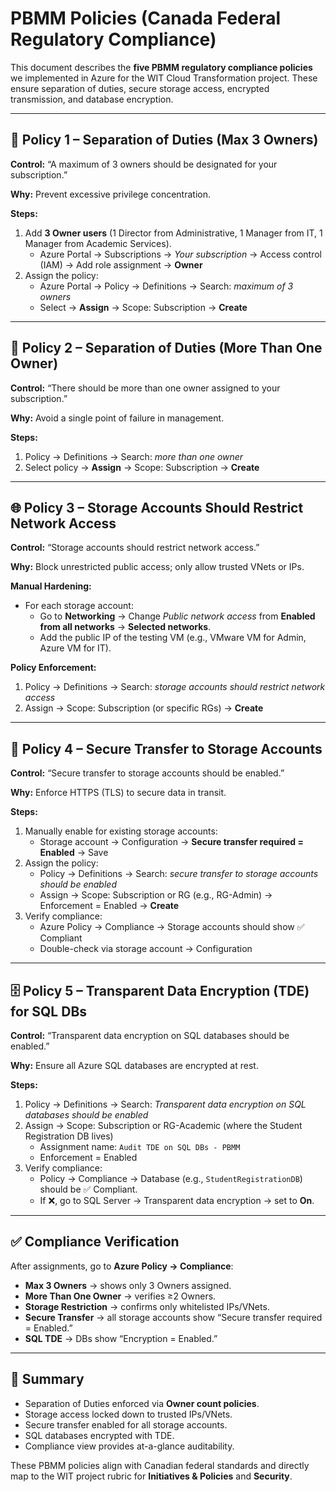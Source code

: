 # PBMM Policies (Canada Federal Regulatory Compliance)

This document describes the **five PBMM regulatory compliance policies** we implemented in Azure for the WIT Cloud Transformation project. These ensure separation of duties, secure storage access, encrypted transmission, and database encryption.

---

## 🔑 Policy 1 – Separation of Duties (Max 3 Owners)

**Control:** “A maximum of 3 owners should be designated for your subscription.”

**Why:** Prevent excessive privilege concentration.

**Steps:**
1. Add **3 Owner users** (1 Director from Administrative, 1 Manager from IT, 1 Manager from Academic Services).  
   - Azure Portal → Subscriptions → *Your subscription* → Access control (IAM) → Add role assignment → **Owner**
2. Assign the policy:  
   - Azure Portal → Policy → Definitions → Search: *maximum of 3 owners*  
   - Select → **Assign** → Scope: Subscription → **Create**

---

## 🔑 Policy 2 – Separation of Duties (More Than One Owner)

**Control:** “There should be more than one owner assigned to your subscription.”

**Why:** Avoid a single point of failure in management.

**Steps:**
1. Policy → Definitions → Search: *more than one owner*  
2. Select policy → **Assign** → Scope: Subscription → **Create**

---

## 🌐 Policy 3 – Storage Accounts Should Restrict Network Access

**Control:** “Storage accounts should restrict network access.”

**Why:** Block unrestricted public access; only allow trusted VNets or IPs.

**Manual Hardening:**
- For each storage account:  
  - Go to **Networking** → Change *Public network access* from **Enabled from all networks** → **Selected networks**.  
  - Add the public IP of the testing VM (e.g., VMware VM for Admin, Azure VM for IT).

**Policy Enforcement:**
1. Policy → Definitions → Search: *storage accounts should restrict network access*  
2. Assign → Scope: Subscription (or specific RGs) → **Create**

---

## 🔐 Policy 4 – Secure Transfer to Storage Accounts

**Control:** “Secure transfer to storage accounts should be enabled.”

**Why:** Enforce HTTPS (TLS) to secure data in transit.

**Steps:**
1. Manually enable for existing storage accounts:  
   - Storage account → Configuration → **Secure transfer required = Enabled** → Save
2. Assign the policy:  
   - Policy → Definitions → Search: *secure transfer to storage accounts should be enabled*  
   - Assign → Scope: Subscription or RG (e.g., RG-Admin) → Enforcement = Enabled → **Create**
3. Verify compliance:  
   - Azure Policy → Compliance → Storage accounts should show ✅ Compliant  
   - Double-check via storage account → Configuration

---

## 🗄️ Policy 5 – Transparent Data Encryption (TDE) for SQL DBs

**Control:** “Transparent data encryption on SQL databases should be enabled.”

**Why:** Ensure all Azure SQL databases are encrypted at rest.

**Steps:**
1. Policy → Definitions → Search: *Transparent data encryption on SQL databases should be enabled*  
2. Assign → Scope: Subscription or RG-Academic (where the Student Registration DB lives)  
   - Assignment name: `Audit TDE on SQL DBs - PBMM`  
   - Enforcement = Enabled  
3. Verify compliance:  
   - Policy → Compliance → Database (e.g., `StudentRegistrationDB`) should be ✅ Compliant.  
   - If ❌, go to SQL Server → Transparent data encryption → set to **On**.

---

## ✅ Compliance Verification

After assignments, go to **Azure Policy → Compliance**:
- **Max 3 Owners** → shows only 3 Owners assigned.  
- **More Than One Owner** → verifies ≥2 Owners.  
- **Storage Restriction** → confirms only whitelisted IPs/VNets.  
- **Secure Transfer** → all storage accounts show “Secure transfer required = Enabled.”  
- **SQL TDE** → DBs show “Encryption = Enabled.”  

---

## 📌 Summary

- Separation of Duties enforced via **Owner count policies**.  
- Storage access locked down to trusted IPs/VNets.  
- Secure transfer enabled for all storage accounts.  
- SQL databases encrypted with TDE.  
- Compliance view provides at-a-glance auditability.

These PBMM policies align with Canadian federal standards and directly map to the WIT project rubric for **Initiatives & Policies** and **Security**.
